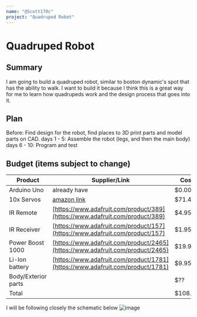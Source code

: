 ```yaml
---
name: "@Scott170c"
project: "Quadruped Robot"
---
```


# Quadruped Robot

## Summary
I am going to build a quadruped robot, similar to boston dynamic's spot that has the ability to walk. I want to build it because I think this is a great way for me to learn how quadrupeds work and the design process that goes into it.

## Plan

Before: Find design for the robot, find places to 3D print parts and model parts on CAD.
days 1 - 5: Assemble the robot (legs, and then the main body)
days 6 - 10: Program and test

## Budget (items subject to change)

| Product               | Supplier/Link                         | Cost   |
| --------------------- | ------------------------------------- | ------ |
| Arduino Uno           | already have                          | $0.00  |
| 10x Servos            | [amazon link]([https://www.adafruit.com/product/169](https://www.amazon.com/Smraza-Helicopter-Airplane-Control-Arduino/dp/B07L2SF3R4/ref=sr_1_1_sspa?crid=3895KJC0S2698&keywords=rc%2Bmicro%2Bservo&qid=1672606809&sr=8-1-spons&spLa=ZW5jcnlwdGVkUXVhbGlmaWVyPUFIUEZIMzBJSlNMNkgmZW5jcnlwdGVkSWQ9QTAxMjkwMDdPMzE0WlJLQk1XWUImZW5jcnlwdGVkQWRJZD1BMDIwNzMwN0dRSDFXTkhNVURFNCZ3aWRnZXROYW1lPXNwX2F0ZiZhY3Rpb249Y2xpY2tSZWRpcmVjdCZkb05vdExvZ0NsaWNrPXRydWU&th=1))  | $71.4  |
| IR Remote             | [https://www.adafruit.com/product/389](https://www.adafruit.com/product/389)  | $4.95  |
| IR Receiver           | [https://www.adafruit.com/product/157](https://www.adafruit.com/product/157)  | $1.95  |
| Power Boost 1000      | [https://www.adafruit.com/product/2465](https://www.adafruit.com/product/2465)| $19.95 |
| Li-Ion battery        | [https://www.adafruit.com/product/1781](https://www.adafruit.com/product/1781)| $9.95  |
| Body/Exterior parts   |                                       | $??  |
| Total           |                                       | $108.20 |

I will be following closely the schematic below
![image](https://user-images.githubusercontent.com/72882797/209758010-fae0c3ca-7d2e-463e-9def-8728b0465475.png)
